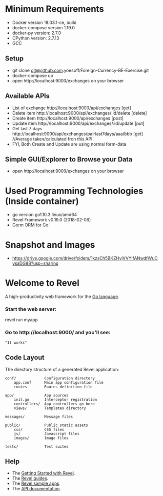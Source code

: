 # Minimum Requirements
- Docker version 18.03.1-ce, build
- docker-compose version 1.19.0
- docker-py version: 2.7.0
- CPython version: 2.7.13
- GCC

## Setup
- git clone git@github.com:yoesoff/Foreign-Currency-BE-Exercise.git
- docker-compose up
- open http://localhost:9000/exchanges on your browser

## Available APIs
- List of exchange http://localhost:9000/api/exchanges [get]
- Delete item http://localhost:9000/api/exchanges/:id/delete [delete]
- Create item http://localhost:9000/api/exchanges [post]
- Update item http://localhost:9000/api/exchanges/:id/update [put]
- Get last 7 days http://localhost:9000/api/exchanges/pairlast7days/aaa/bbb [get] //Average taken/calculated fron this API
- FYI, Both Create and Update are using normal form-data

## Simple GUI/Explorer to Browse your Data
- open http://localhost:9000/exchanges on your browser

# Used Programming Technologies (Inside container)
- go version go1.10.3 linux/amd64 
- Revel Framework v0.19.0 (2018-02-06)
- Gorm ORM for Go

# Snapshot and Images
- https://drive.google.com/drive/folders/1kzsCh5BKZHvjVVYlfANwdfWuCysaDG88?usp=sharing




# Welcome to Revel

A high-productivity web framework for the [Go language](http://www.golang.org/).


### Start the web server:

   revel run myapp

### Go to http://localhost:9000/ and you'll see:

    "It works"

## Code Layout

The directory structure of a generated Revel application:

    conf/             Configuration directory
        app.conf      Main app configuration file
        routes        Routes definition file

    app/              App sources
        init.go       Interceptor registration
        controllers/  App controllers go here
        views/        Templates directory

    messages/         Message files

    public/           Public static assets
        css/          CSS files
        js/           Javascript files
        images/       Image files

    tests/            Test suites


## Help

* The [Getting Started with Revel](http://revel.github.io/tutorial/gettingstarted.html).
* The [Revel guides](http://revel.github.io/manual/index.html).
* The [Revel sample apps](http://revel.github.io/examples/index.html).
* The [API documentation](https://godoc.org/github.com/revel/revel).

